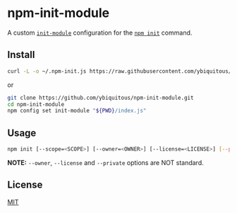 # npm-init-module

A custom [`init-module`](https://docs.npmjs.com/cli/v7/using-npm/config#init-module) configuration for the [`npm init`](https://docs.npmjs.com/cli/init) command.

## Install

```sh
curl -L -o ~/.npm-init.js https://raw.githubusercontent.com/ybiquitous/npm-init-module/HEAD/index.js
```

or

```sh
git clone https://github.com/ybiquitous/npm-init-module.git
cd npm-init-module
npm config set init-module "${PWD}/index.js"
```

## Usage

```sh
npm init [--scope=<SCOPE>] [--owner=<OWNER>] [--license=<LICENSE>] [--private=true]
```

**NOTE:** `--owner`, `--license` and `--private` options are NOT standard.

## License

[MIT](LICENSE)

